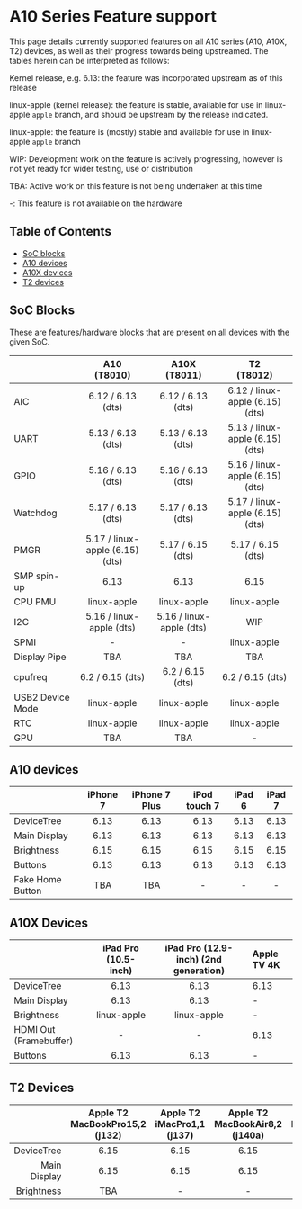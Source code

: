 # A10 Series Feature support

This page details currently supported features on all A10 series (A10, A10X, T2) devices, as well as their progress towards being upstreamed.
The tables herein can be interpreted as follows:

Kernel release, e.g. 6.13: the feature was incorporated upstream as of this release

linux-apple (kernel release): the feature is stable, available for use in linux-apple `apple` branch, and should be upstream by the release indicated.

linux-apple: the feature is (mostly) stable and available for use in linux-apple `apple` branch

WIP: Development work on the feature is actively progressing, however is not yet ready for wider testing, use or distribution

TBA: Active work on this feature is not being undertaken at this time

-: This feature is not available on the hardware

## Table of Contents

- [SoC blocks](#soc-blocks)
- [A10 devices](#a10-devices)
- [A10X devices](#a10x-devices)
- [T2 devices](#t2-devices)

## SoC Blocks

These are features/hardware blocks that are present on all devices with the given SoC.

|                  | A10<br>(T8010)                  | A10X<br>(T8011)                 | T2<br>(T8012)                   |
|------------------|:-------------------------------:|:-------------------------------:|:-------------------------------:|
| AIC              | 6.12 / 6.13 (dts)               | 6.12 / 6.13 (dts)               | 6.12 / linux-apple (6.15) (dts) |
| UART             | 5.13 / 6.13 (dts)               | 5.13 / 6.13 (dts)               | 5.13 / linux-apple (6.15) (dts) |
| GPIO             | 5.16 / 6.13 (dts)               | 5.16 / 6.13 (dts)               | 5.16 / linux-apple (6.15) (dts) |
| Watchdog         | 5.17 / 6.13 (dts)               | 5.17 / 6.13 (dts)               | 5.17 / linux-apple (6.15) (dts) |
| PMGR             | 5.17 / linux-apple (6.15) (dts) | 5.17 / 6.15 (dts)               | 5.17 / 6.15 (dts)               |
| SMP spin-up      | 6.13                            | 6.13                            | 6.15                            |
| CPU PMU          | linux-apple                     | linux-apple                     | linux-apple                     |
| I2C              | 5.16 / linux-apple (dts)        | 5.16 / linux-apple (dts)        | WIP                             |
| SPMI             | -                               | -                               | linux-apple                     |
| Display Pipe     | TBA                             | TBA                             | TBA                             |
| cpufreq          | 6.2 / 6.15 (dts)                | 6.2 / 6.15 (dts)                | 6.2 / 6.15 (dts)                |
| USB2 Device Mode | linux-apple                     | linux-apple                     | linux-apple                     |
| RTC              | linux-apple                     | linux-apple                     | linux-apple                     |
| GPU              | TBA                             | TBA                             | -                               |

## A10 devices

|                        | iPhone 7    | iPhone 7 Plus  | iPod touch 7 | iPad 6       | iPad 7       |
|------------------------|:-----------:|:--------------:|:------------:|:------------:|:------------:|
| DeviceTree             | 6.13        | 6.13           | 6.13         | 6.13         | 6.13         |
| Main Display           | 6.13        | 6.13           | 6.13         | 6.13         | 6.13         |
| Brightness             | 6.15        | 6.15           | 6.15         | 6.15         | 6.15         |
| Buttons                | 6.13        | 6.13           | 6.13         | 6.13         | 6.13         |
| Fake Home Button       | TBA         | TBA            | -            | -            | -            |

## A10X Devices

|                        | iPad Pro (10.5-inch) | iPad Pro (12.9-inch) (2nd generation)  | Apple TV 4K |
|------------------------|:--------------------:|:--------------------------------------:|:------------|
| DeviceTree             | 6.13                 | 6.13                                   | 6.13        |
| Main Display           | 6.13                 | 6.13                                   | -           |
| Brightness             | linux-apple          | linux-apple                            | -           |
| HDMI Out (Framebuffer) | -                    | -                                      | 6.13        |
| Buttons                | 6.13                 | 6.13                                   | -           |

## T2 Devices

|                        | Apple T2 MacBookPro15,2 (j132) | Apple T2 iMacPro1,1 (j137) | Apple T2 MacBookAir8,2 (j140a) | Apple T2 MacBookAir8,1 (j140k) | Apple T2 MacBookPro16,1 (j152f) | Apple T2 MacPro7,1 (j160) | Apple T2 Macmini8,1 (j174) | Apple T2 iMac20,1 (j185) | Apple T2 iMac20,2 (j185f) | Apple T2 MacBookPro15,4 (j213) | Apple T2 MacBookPro16,2 (j214k) | Apple T2 MacBookPro16,4 (j215) | Apple T2 MacBookPro16,3 (j223) | Apple T2 MacBookAir9,1 (j230k) | Apple T2 MacBookPro15,1 (j680)| Apple T2 MacBookPro15,3 (j780) |
|-----------------------:|:----:|:----:|:-----:|:----:|:----:|:----:|:----:|:----:|:----:|:----:|:----:|:----:|:----:|:----:|:---:|:----:|
| DeviceTree             | 6.15 | 6.15 | 6.15 | 6.15 | 6.15 | 6.15 | 6.15 | 6.15 | 6.15 | 6.15 | 6.15 | 6.15 | 6.15 | 6.15 | 6.15 | 6.15 | 6.15 |
| Main Display | 6.15 | 6.15 | 6.15 | 6.15 | 6.15 | 6.15 | 6.15 | 6.15 | 6.15 | 6.15 | 6.15 | 6.15 | 6.15 | 6.15 | 6.15 | 6.15 | 6.15 |
| Brightness             | TBA | - | - | - | TBA | - | - | - | - | TBA | TBA | TBA | TBA | - | TBA | TBA |
